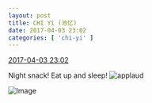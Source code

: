 ```yaml
---
layout: post
title: CHI Yi (池忆)
date: 2017-04-03 23:02
categories: [ 'chi-yi' ]
---
```


<div class="weibo-info">
  <a href="http://weibo.com/6117581836/ECQywAOan">2017-04-03 23:02</a>
</div>

Night snack! Eat up and sleep! ![applaud](http://img.t.sinajs.cn/t4/appstyle/expression/ext/normal/36/gza_org.gif)

<!-- more -->

![Image](http://wx4.sinaimg.cn/mw690/006G0KuMgy1fe9vzx9pnbj30qo0zk442.jpg)
